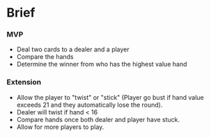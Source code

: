 # Brief
### MVP

- Deal two cards to a dealer and a player
- Compare the hands
- Determine the winner from who has the highest value hand

### Extension

- Allow the player to "twist" or "stick" (Player go bust if hand value exceeds 21 and they automatically lose the round).
- Dealer will twist if hand < 16
- Compare hands once both dealer and player have stuck.
- Allow for more players to play.
